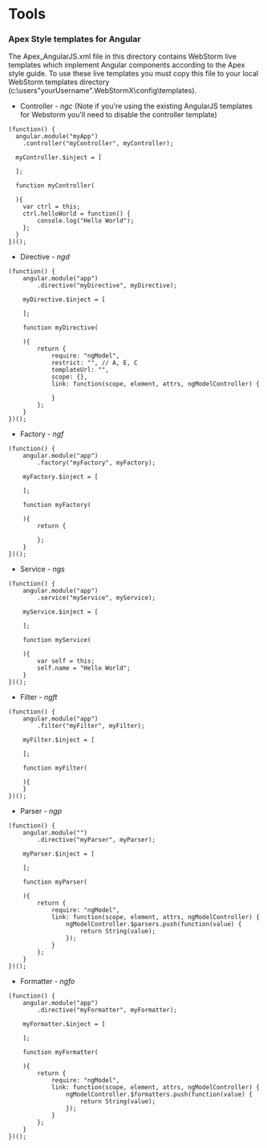 # Tools
### Apex Style templates for Angular

The Apex_AngularJS.xml file in this directory contains WebStorm live templates which implement Angular components according to the Apex style guide. To use these live templates you must copy this file to your local WebStorm templates directory (c:\users\"yourUsername"\.WebStormX\config\templates).

* Controller - *ngc* (Note if you're using the existing AngularJS templates for Webstorm you'll need to disable the controller template)
```
(function() {
  angular.module("myApp")
    .controller("myController", myController);

  myController.$inject = [

  ];

  function myController(

  ){
    var ctrl = this;
    ctrl.helloWorld = function() {
        console.log("Hello World");
    };
  }
})();
```

* Directive - *ngd*
```
(function() {
    angular.module("app")
        .directive("myDirective", myDirective);

    myDirective.$inject = [

    ];

    function myDirective(

    ){
        return {
            require: "ngModel",
            restrict: "", // A, E, C
            templateUrl: "",
            scope: {},
            link: function(scope, element, attrs, ngModelController) {

            }
        };
    }
})();
```

* Factory - *ngf*
```
(function() {
    angular.module("app")
        .factory("myFactory", myFactory);

    myFactory.$inject = [

    ];

    function myFactory(

    ){
        return {

        };
    }
})();
```

* Service - *ngs*
```
(function() {
    angular.module("app")
        .service("myService", myService);

    myService.$inject = [

    ];

    function myService(

    ){
        var self = this;
        self.name = "Hello World";
    }
})();
```

* Filter - *ngft*
```
(function() {
    angular.module("app")
        .filter("myFilter", myFilter);

    myFilter.$inject = [

    ];

    function myFilter(

    ){
    }
})();
```

* Parser - *ngp*
```
(function() {
    angular.module("")
        .directive("myParser", myParser);

    myParser.$inject = [

    ];

    function myParser(

    ){
        return {
            require: "ngModel",
            link: function(scope, element, attrs, ngModelController) {
                ngModelController.$parsers.push(function(value) {
                    return String(value);
                });
            }
        };
    }
})();
```

* Formatter - *ngfo*
```
(function() {
    angular.module("app")
        .directive("myFormatter", myFormatter);

    myFormatter.$inject = [

    ];

    function myFormatter(

    ){
        return {
            require: "ngModel",
            link: function(scope, element, attrs, ngModelController) {
                ngModelController.$formatters.push(function(value) {
                    return String(value);
                });
            }
        };
    }
})();
```
